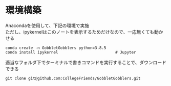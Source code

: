 # 環境構築

Anacondaを使用して、下記の環境で実施  
ただし、ipykernelはこのノートを表示するためだけなので、一応無くても動かせる  
```
conda create -n GobbletGobblers python=3.8.5 
conda install ipykernel                         # Jupyter
````

適当なフォルダ下でターミナルで書きコマンドを実行することで、ダウンロードできる  
```
git clone git@github.com:CollegeFriends/GobbletGobblers.git
```